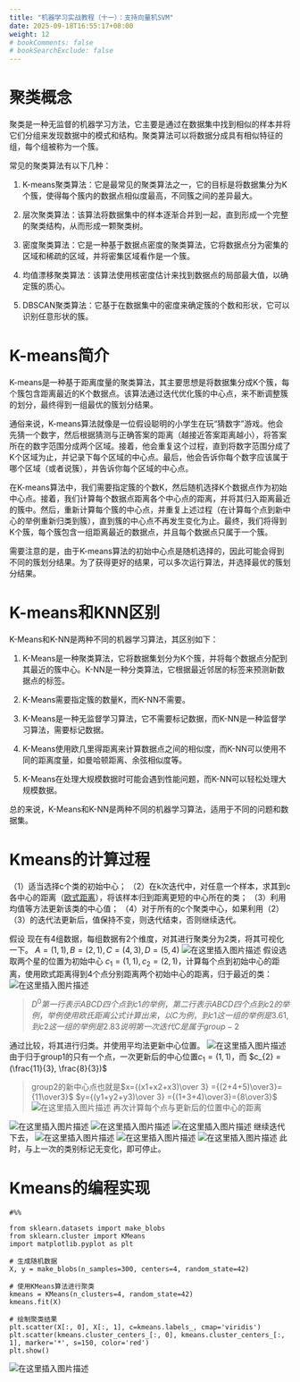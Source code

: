```yaml
---
title: "机器学习实战教程（十一）：支持向量机SVM"
date: 2025-09-18T16:55:17+08:00
weight: 12
# bookComments: false
# bookSearchExclude: false
---
```



# 聚类概念
聚类是一种无监督的机器学习方法，它主要是通过在数据集中找到相似的样本并将它们分组来发现数据中的模式和结构。聚类算法可以将数据分成具有相似特征的组，每个组被称为一个簇。

常见的聚类算法有以下几种：

1. K-means聚类算法：它是最常见的聚类算法之一，它的目标是将数据集分为K个簇，使得每个簇内的数据点相似度最高，不同簇之间的差异最大。
    
2. 层次聚类算法：该算法将数据集中的样本逐渐合并到一起，直到形成一个完整的聚类结构，从而形成一颗聚类树。
    
3. 密度聚类算法：它是一种基于数据点密度的聚类算法，它将数据点分为密集的区域和稀疏的区域，并将密集区域看作是一个簇。
    
4. 均值漂移聚类算法：该算法使用核密度估计来找到数据点的局部最大值，以确定簇的质心。
    
5. DBSCAN聚类算法：它基于在数据集中的密度来确定簇的个数和形状，它可以识别任意形状的簇。

# K-means简介
K-means是一种基于距离度量的聚类算法，其主要思想是将数据集分成K个簇，每个簇包含距离最近的K个数据点。该算法通过迭代优化簇的中心点，来不断调整簇的划分，最终得到一组最优的簇划分结果。

通俗来说，K-means算法就像是一位假设聪明的小学生在玩“猜数字”游戏。他会先猜一个数字，然后根据猜测与正确答案的距离（越接近答案距离越小），将答案所在的数字范围分成两个区域。接着，他会重复这个过程，直到将数字范围分成了K个区域为止，并记录下每个区域的中心点。最后，他会告诉你每个数字应该属于哪个区域（或者说簇），并告诉你每个区域的中心点。

在K-means算法中，我们需要指定簇的个数K，然后随机选择K个数据点作为初始中心点。接着，我们计算每个数据点距离各个中心点的距离，并将其归入距离最近的簇中。然后，重新计算每个簇的中心点，并重复上述过程（在计算每个点到新中心的举例重新归类到簇），直到簇的中心点不再发生变化为止。最终，我们将得到K个簇，每个簇包含一组距离最近的数据点，并且每个数据点只属于一个簇。

需要注意的是，由于K-means算法的初始中心点是随机选择的，因此可能会得到不同的簇划分结果。为了获得更好的结果，可以多次运行算法，并选择最优的簇划分结果。

# K-means和KNN区别
K-Means和K-NN是两种不同的机器学习算法，其区别如下：

1. K-Means是一种聚类算法，它将数据集划分为K个簇，并将每个数据点分配到其最近的簇中心。K-NN是一种分类算法，它根据最近邻居的标签来预测新数据点的标签。

2. K-Means需要指定簇的数量K，而K-NN不需要。

3. K-Means是一种无监督学习算法，它不需要标记数据，而K-NN是一种监督学习算法，需要标记数据。

4. K-Means使用欧几里得距离来计算数据点之间的相似度，而K-NN可以使用不同的距离度量，如曼哈顿距离、余弦相似度等。

5. K-Means在处理大规模数据时可能会遇到性能问题，而K-NN可以轻松处理大规模数据。

总的来说，K-Means和K-NN是两种不同的机器学习算法，适用于不同的问题和数据集。

# Kmeans的计算过程
（1）适当选择c个类的初始中心；
（2）在k次迭代中，对任意一个样本，求其到c各中心的距离（[欧式距离](https://blog.csdn.net/liaomin416100569/article/details/84035678?ops_request_misc=%257B%2522request%255Fid%2522%253A%2522168319961316800197020567%2522%252C%2522scm%2522%253A%252220140713.130102334.pc%255Fblog.%2522%257D&request_id=168319961316800197020567&biz_id=0&utm_medium=distribute.pc_search_result.none-task-blog-2~blog~first_rank_ecpm_v1~rank_v31_ecpm-9-84035678-null-null.blog_rank_default&utm_term=%E6%9C%BA%E5%99%A8%E5%AD%A6%E4%B9%A0&spm=1018.2226.3001.4450)），将该样本归到距离更短的中心所在的类；
（3）利用均值等方法更新该类的中心值；
（4）对于所有的c个聚类中心，如果利用（2）（3）的迭代法更新后，值保持不变，则迭代结束，否则继续迭代。

假设 现在有4组数据，每组数据有2个维度，对其进行聚类分为2类，将其可视化一下。 
$A=(1,1),B=(2,1),C=(4,3),D=(5,4)$
![在这里插入图片描述](https://i-blog.csdnimg.cn/blog_migrate/5911f95f115bcb1d1fd6cf34a5c9d911.png)
假设选取两个星的位置为初始中心 $c_1=(1,1),c_2=(2,1)$，计算每个点到初始中心的距离，使用欧式距离得到4个点分别距离两个初始中心的距离，归于最近的类：
![在这里插入图片描述](https://i-blog.csdnimg.cn/blog_migrate/7d7cfd62340cd43bcf6bdf40f725a4ee.png)
>$D^0第一行表示ABCD四个点到c1的举例，第二行表示ABCD四个点到c2的举例，举例使用欧氏距离公式计算出来，以C为例，到c1这一组的举例是3.61,到c2这一组的举例是2.83说明第一次迭代C是属于group-2$

通过比较，将其进行归类。并使用平均法更新中心位置。
![在这里插入图片描述](https://i-blog.csdnimg.cn/blog_migrate/2413bd3ffa5f49f2cdfca9c303e11274.png)
由于归于group1的只有一个点，一次更新后的中心位置$c_1=(1,1)$，而 $c_{2} = (\frac{11}{3}, \frac{8}{3})$
>group2的新中心点也就是$x={(x1+x2+x3)\over 3} ={(2+4+5)\over3}={11\over3}$
>$y={(y1+y2+y3)\over 3} ={(1+3+4)\over3}={8\over3}$
![在这里插入图片描述](https://i-blog.csdnimg.cn/blog_migrate/c86bb1f6f448950e3147294c6094fe09.png)
再次计算每个点与更新后的位置中心的距离

![在这里插入图片描述](https://i-blog.csdnimg.cn/blog_migrate/d6eec84ebdede9d0261c3bed31b1d0e5.png)
![在这里插入图片描述](https://i-blog.csdnimg.cn/blog_migrate/bc3a24c6ca8602ebf26159cc0ebb2b78.png)
![在这里插入图片描述](https://i-blog.csdnimg.cn/blog_migrate/864712201ddaad36dd5708daeb09ff86.png)
继续迭代下去，
![在这里插入图片描述](https://i-blog.csdnimg.cn/blog_migrate/aed49ae48b4cbf872d6f1d371c23ee4c.png)
![在这里插入图片描述](https://i-blog.csdnimg.cn/blog_migrate/179ca7024136a25c7c60f0189abc527b.png)
![在这里插入图片描述](https://i-blog.csdnimg.cn/blog_migrate/a3ca8d52acc18f15b0fa6a99ba862a72.png)
此时，与上一次的类别标记无变化，即可停止。

# Kmeans的编程实现
```
#%%

from sklearn.datasets import make_blobs
from sklearn.cluster import KMeans
import matplotlib.pyplot as plt

# 生成随机数据
X, y = make_blobs(n_samples=300, centers=4, random_state=42)

# 使用KMeans算法进行聚类
kmeans = KMeans(n_clusters=4, random_state=42)
kmeans.fit(X)

# 绘制聚类结果
plt.scatter(X[:, 0], X[:, 1], c=kmeans.labels_, cmap='viridis')
plt.scatter(kmeans.cluster_centers_[:, 0], kmeans.cluster_centers_[:, 1], marker='*', s=150, color='red')
plt.show()
```

![在这里插入图片描述](https://i-blog.csdnimg.cn/blog_migrate/7d9f78b9823b28f32f98bc73c07a9071.png)
